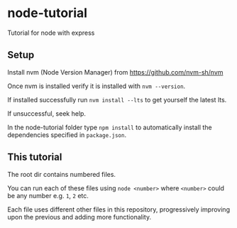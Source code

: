 # node-tutorial

Tutorial for node with express

## Setup

Install nvm (Node Version Manager) from <https://github.com/nvm-sh/nvm>

Once nvm is installed verify it is installed with `nvm --version`.

If installed successfully run `nvm install --lts` to get yourself the latest lts.

If unsuccessful, seek help.

In the node-tutorial folder type `npm install` to automatically install the dependencies specified in `package.json`.

## This tutorial

The root dir contains numbered files.

You can run each of these files using `node <number>` where `<number>` could be any number e.g. `1`, `2` etc.

Each file uses different other files in this repository, progressively improving upon the previous and adding more functionality.
